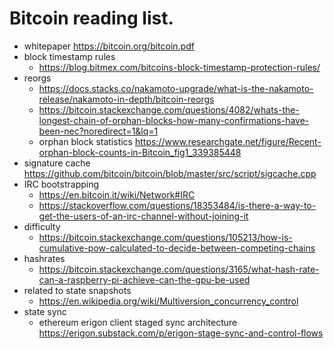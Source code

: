 # Bitcoin reading list.

 - whitepaper https://bitcoin.org/bitcoin.pdf
 - block timestamp rules
   - https://blog.bitmex.com/bitcoins-block-timestamp-protection-rules/ 
 - reorgs
   - https://docs.stacks.co/nakamoto-upgrade/what-is-the-nakamoto-release/nakamoto-in-depth/bitcoin-reorgs 
   - https://bitcoin.stackexchange.com/questions/4082/whats-the-longest-chain-of-orphan-blocks-how-many-confirmations-have-been-nec?noredirect=1&lq=1
   - orphan block statistics https://www.researchgate.net/figure/Recent-orphan-block-counts-in-Bitcoin_fig1_339385448
 - signature cache https://github.com/bitcoin/bitcoin/blob/master/src/script/sigcache.cpp
 - IRC bootstrapping 
   - https://en.bitcoin.it/wiki/Network#IRC 
   - https://stackoverflow.com/questions/18353484/is-there-a-way-to-get-the-users-of-an-irc-channel-without-joining-it
 - difficulty
   - https://bitcoin.stackexchange.com/questions/105213/how-is-cumulative-pow-calculated-to-decide-between-competing-chains
 - hashrates
   - https://bitcoin.stackexchange.com/questions/3165/what-hash-rate-can-a-raspberry-pi-achieve-can-the-gpu-be-used
 - related to state snapshots
   - https://en.wikipedia.org/wiki/Multiversion_concurrency_control
 - state sync
   - ethereum erigon client staged sync architecture https://erigon.substack.com/p/erigon-stage-sync-and-control-flows